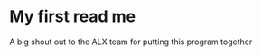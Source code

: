 <h1> My first read me </h1>

<p> A big shout out to the ALX team for putting this program together </p>
